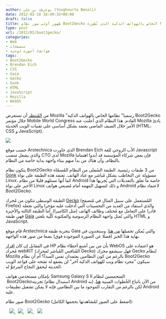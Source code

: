 ```yaml
---
author: يوغرطة بن علي (Youghourta Benali)
date: 2012-02-18 16:49:32+00:00
draft: false
title: ظهور أولى صور نظام Boot2Gecko الخاص بالهواتف الذكية الذي تُطوره Mozilla
type: post
url: /2012/02/boot2gecko/
categories:
- Web
- متصفحات
- هواتف/ أجهزة لوحية
tags:
- Boot2Gecko
- Brendan Eich
- CSS
- Gaia
- Gecko
- Gonk
- HTML
- JavaScript
- Mozilla
- WebOS
---
```


من [المُنتظر](http://arstechnica.com/business/news/2012/02/first-look-mozillas-boot2gecko-mobile-platform-and-gaia-ui.ars) أن تستعرض Mozilla "رسميا" نظامها الخاص بالهواتف الذكية Boot2Gecko خلال مؤتمر Mobile World Congress القادم. هذا النظام الذي أعلنت عنه Mozilla بادئ الأمر خلال الصيف الماضي يعتمد بشكل أساسي على تقنيات الويب الحديثة (HTML، CSS و JavaScript).




[![](b2glock-intro.jpg)
](b2glock-intro.jpg)




حسب موقع Arstechnica الذي حاورت Brendan Eich الأب الروحي للغة Javascript والذي يشغل منصب CTO لدى Mozilla فإن بعض شركاء المؤسسة قد أبدوا اهتماما بالنظام، وأن هناك من بدأ منهم ببناء واجهة بداية خاصة من النظام.




يتكون نظام Boot2Gecko من 3 طبقات رئيسية. الطبقة السُفلى من النظام المُسمّاة [Gonk](https://wiki.mozilla.org/B2G/Roadmap#System_.28Gonk.29) مسؤولة عن التخاطب بشكل مُباشر مع عتاد الهاتف. تعتمد هذه الطبقة على نواة Linux، كما أنها تستلهم قليلا من نظام Android خاصة ما تعلق بالتعديلات التي يُجريها هذا الأخير على نواة Linux و ذلك لتسهيل المهمة أمام مُصنعي هواتف Android لاعتماد نظام Boot2Gecko.




الطبقة الوسطى تتكون من مُحرك [Gecko](https://wiki.mozilla.org/B2G/Roadmap#Gecko) (المُستعمل على سبيل المثال في مُتصفح Firefox) والذي استفاد من العديد من التحسينات التي أُدخلت عليه مؤخرا والتي تجعله قادرا على التعامل مع مُختلف وظائف الهاتف (مثل الكاميرا). أما الطبقة الثالثة والأخيرة فهي طبقة [Gaia](https://wiki.mozilla.org/B2G/Roadmap#User_Interface_.28Gaia.29_2) والتي تُمثل واجهة النظام الرسومية والمكتوبة كُلّية بلغتي HTML و JavaScript.




قام موقع Arstechnica بتجربة طبقة Gaia والتي يُمكن تحميلها [من هنا](https://github.com/andreasgal/gaia). وستجدون في نهاية هذا الخبر (فضلا عن الصورة الموجودة فوق) بضعا من صور هذه الواجهة.




في المقابل إن كان [إقرار](http://www.nytimes.com/2012/01/02/technology/hewlett-packards-touchpad-was-built-on-flawed-software-some-say.html?_r=1&pagewant) HP بأن من بين أشنع أخطاء نظام WebOS هو اعتماده على مُحرك webKIT (المُنافس المُباشر لمحرك Gecko) فهل سيشفع محرك Gecko لنظام Mozilla بالرغم من كون النظامين يعتمدان نفس المبدأ؟ أم أن نظام Boot2Gecko سيكون "مجرد نظام ويب للهواتف الذكية آخر" لن يشفع له تفتحه على قواعد الويب الحديثة ليحقق النجاح المرجوَّ له.




بإمكان مستخدمي هواتف Samsung Galaxy S II المتحمسين لنظام  Boot2Geckoتجربته (استبدال نظام Android به) من الآن باتباع الخُطوات المبنية [هنا](http://johnhammink.blogspot.com/2012/01/part-1-setting-up-boot-to-gecko-build.html). لكن بالرغم من التقارب الموجود ما بين النظامين فإنه لا يمكن تشغيل تطبيقات Android عليه.




صور نظام Boot2Gecko (اضغط على الصور لمُشاهدتها بحجمها الكامل):




<!-- more -->




   [![](b2ghome-intro.jpg)
](b2ghome-intro.jpg)  [![](b2gmaps-intro.jpg)
](b2gmaps-intro.jpg)   [![](b2gbrowser-intro.jpg)
](b2gbrowser-intro.jpg)   [![](b2gdialer-intro.jpg)
](b2gdialer-intro.jpg)
